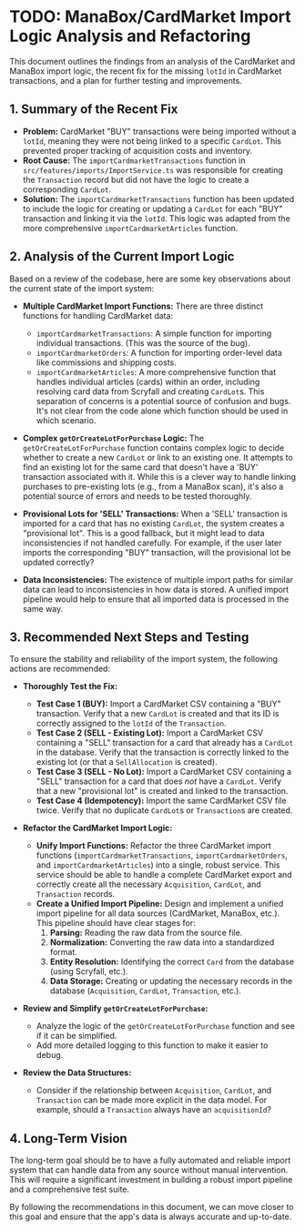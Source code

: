 # TODO: ManaBox/CardMarket Import Logic Analysis and Refactoring

This document outlines the findings from an analysis of the CardMarket and ManaBox import logic, the recent fix for the missing `lotId` in CardMarket transactions, and a plan for further testing and improvements.

## 1. Summary of the Recent Fix

*   **Problem:** CardMarket "BUY" transactions were being imported without a `lotId`, meaning they were not being linked to a specific `CardLot`. This prevented proper tracking of acquisition costs and inventory.
*   **Root Cause:** The `importCardmarketTransactions` function in `src/features/imports/ImportService.ts` was responsible for creating the `Transaction` record but did not have the logic to create a corresponding `CardLot`.
*   **Solution:** The `importCardmarketTransactions` function has been updated to include the logic for creating or updating a `CardLot` for each "BUY" transaction and linking it via the `lotId`. This logic was adapted from the more comprehensive `importCardmarketArticles` function.

## 2. Analysis of the Current Import Logic

Based on a review of the codebase, here are some key observations about the current state of the import system:

*   **Multiple CardMarket Import Functions:** There are three distinct functions for handling CardMarket data:
    *   `importCardmarketTransactions`: A simple function for importing individual transactions. (This was the source of the bug).
    *   `importCardmarketOrders`: A function for importing order-level data like commissions and shipping costs.
    *   `importCardmarketArticles`: A more comprehensive function that handles individual articles (cards) within an order, including resolving card data from Scryfall and creating `CardLot`s.
    This separation of concerns is a potential source of confusion and bugs. It's not clear from the code alone which function should be used in which scenario.

*   **Complex `getOrCreateLotForPurchase` Logic:** The `getOrCreateLotForPurchase` function contains complex logic to decide whether to create a new `CardLot` or link to an existing one. It attempts to find an existing lot for the same card that doesn't have a 'BUY' transaction associated with it. While this is a clever way to handle linking purchases to pre-existing lots (e.g., from a ManaBox scan), it's also a potential source of errors and needs to be tested thoroughly.

*   **Provisional Lots for 'SELL' Transactions:** When a 'SELL' transaction is imported for a card that has no existing `CardLot`, the system creates a "provisional lot". This is a good fallback, but it might lead to data inconsistencies if not handled carefully. For example, if the user later imports the corresponding "BUY" transaction, will the provisional lot be updated correctly?

*   **Data Inconsistencies:** The existence of multiple import paths for similar data can lead to inconsistencies in how data is stored. A unified import pipeline would help to ensure that all imported data is processed in the same way.

## 3. Recommended Next Steps and Testing

To ensure the stability and reliability of the import system, the following actions are recommended:

*   **Thoroughly Test the Fix:**
    *   **Test Case 1 (BUY):** Import a CardMarket CSV containing a "BUY" transaction. Verify that a new `CardLot` is created and that its ID is correctly assigned to the `lotId` of the `Transaction`.
    *   **Test Case 2 (SELL - Existing Lot):** Import a CardMarket CSV containing a "SELL" transaction for a card that already has a `CardLot` in the database. Verify that the transaction is correctly linked to the existing lot (or that a `SellAllocation` is created).
    *   **Test Case 3 (SELL - No Lot):** Import a CardMarket CSV containing a "SELL" transaction for a card that does *not* have a `CardLot`. Verify that a new "provisional lot" is created and linked to the transaction.
    *   **Test Case 4 (Idempotency):** Import the same CardMarket CSV file twice. Verify that no duplicate `CardLot`s or `Transaction`s are created.

*   **Refactor the CardMarket Import Logic:**
    *   **Unify Import Functions:** Refactor the three CardMarket import functions (`importCardmarketTransactions`, `importCardmarketOrders`, and `importCardmarketArticles`) into a single, robust service. This service should be able to handle a complete CardMarket export and correctly create all the necessary `Acquisition`, `CardLot`, and `Transaction` records.
    *   **Create a Unified Import Pipeline:** Design and implement a unified import pipeline for all data sources (CardMarket, ManaBox, etc.). This pipeline should have clear stages for:
        1.  **Parsing:** Reading the raw data from the source file.
        2.  **Normalization:** Converting the raw data into a standardized format.
        3.  **Entity Resolution:** Identifying the correct `Card` from the database (using Scryfall, etc.).
        4.  **Data Storage:** Creating or updating the necessary records in the database (`Acquisition`, `CardLot`, `Transaction`, etc.).

*   **Review and Simplify `getOrCreateLotForPurchase`:**
    *   Analyze the logic of the `getOrCreateLotForPurchase` function and see if it can be simplified.
    *   Add more detailed logging to this function to make it easier to debug.

*   **Review the Data Structures:**
    *   Consider if the relationship between `Acquisition`, `CardLot`, and `Transaction` can be made more explicit in the data model. For example, should a `Transaction` always have an `acquisitionId`?

## 4. Long-Term Vision

The long-term goal should be to have a fully automated and reliable import system that can handle data from any source without manual intervention. This will require a significant investment in building a robust import pipeline and a comprehensive test suite.

By following the recommendations in this document, we can move closer to this goal and ensure that the app's data is always accurate and up-to-date.